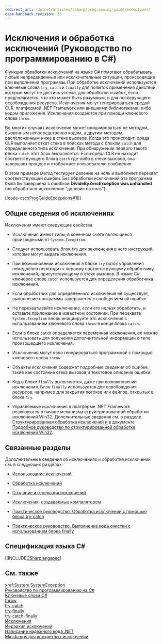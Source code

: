 ```yaml
---
redirect_url: /dotnet/articles/csharp/programming-guide/exceptions/
caps.handback.revision: 33
---
```

# Исключения и обработка исключений (Руководство по программированию в C#)
Функции обработки исключений на языке C\# помогают обрабатывать любые непредвиденные или исключительные ситуации, происходящие при выполнении программы.  При обработке исключений используются ключевые слова `try`, `catch` и `finally` для попыток применения действий, которые могут не достичь успеха, для обработки ошибок, если предполагается, что это может быть разумным, и для последующего освобождения ресурсов.  Исключения могут генерироваться средой CLR, платформой .NET Framework или внешними библиотеками, либо кодом приложения.  Исключения создаются при помощи ключевого слова `throw`.  
  
 Во многих случаях исключение может инициироваться не методом, вызванным непосредственно кодом, а другим методом, расположенным ниже в стеке вызовов.  Когда это происходит, среда CLR выполняет откат стека в поисках метода с блоком `catch` для определенного типа исключения. При обнаружении первого такого блока `catch` этот блок выполняется.  Если среда CLR не находит соответствующего блока `catch` где\-либо в стеке вызовов, она завершает процесс и отображает пользователю сообщение.  
  
 В этом примере метод тестирует деление на ноль и выполняет перехват соответствующей ошибки.  Без обработки исключений эта программа была бы завершена с ошибкой **DivideByZeroException was unhandled** \(не обработано исключение "деление на ноль"\).  
  
 [!code-cs[csProgGuideExceptions#18](../../../csharp/programming-guide/exceptions/codesnippet/CSharp/exceptions-and-exception-handling_1.cs)]  
  
## Общие сведения об исключениях  
 Исключения имеют следующие свойства.  
  
-   Исключения имеют типы, в конечном счете являющиеся производными от `System.Exception`.  
  
-   Следует использовать блок `try` для заключения в него инструкций, которые могут выдать исключения.  
  
-   При возникновении исключения в блоке `try` поток управления немедленно переходит к первому соответствующему обработчику исключений, присутствующему в стеке вызовов.  В языке C\# ключевое слово `catch` используется для определения обработчика исключений.  
  
-   Если обработчик для определенного исключения не существует, выполнение программы завершается с сообщением об ошибке.  
  
-   Не перехватывайте исключение, если его нельзя обработать, и оставьте приложение в известном состоянии.  При перехвате `System.Exception` вновь инициируйте это исключение с использованием ключевого слова `throw` в конце блока `catch`.  
  
-   Если в блоке `catch` определяется переменная исключения, ее можно использовать для получения дополнительной информации о типе произошедшего исключения.  
  
-   Исключения могут явно генерироваться программной с помощью ключевого слова `throw`.  
  
-   Объекты исключения содержат подробные сведения об ошибке, такие как состояние стека вызовов и текстовое описание ошибки.  
  
-   Код в блоке `finally` выполняется, даже при возникновении исключения.  Блок `finally` используется для освобождения ресурсов, например для закрытия потоков или файлов, открытых в блоке `try`.  
  
-   Управляемые исключения в платформе .NET Framework реализуются в начале механизма структурированной обработки исключений Win32.  Дополнительные сведения см. в разделе [Структурированная обработка исключений](/visual-cpp/cpp/structured-exception-handling-c-cpp) и в документе [Подробное руководство по структурированной обработке исключений Win32](http://go.microsoft.com/fwlink/?LinkId=119654).  
  
## Связанные разделы  
 Дополнительные сведения об исключениях и обработке исключений см. в следующих разделах:  
  
-   [Использование исключений](../../../csharp/programming-guide/exceptions/using-exceptions.md)  
  
-   [Обработка исключений](../../../csharp/programming-guide/exceptions/exception-handling.md)  
  
-   [Создание и генерация исключений](../../../csharp/programming-guide/exceptions/creating-and-throwing-exceptions.md)  
  
-   [Исключения, создаваемые компилятором](../../../csharp/programming-guide/exceptions/compiler-generated-exceptions.md)  
  
-   [Практическое руководство. Обработка исключений с помощью блока try\-catch](../../../csharp/programming-guide/exceptions/how-to-handle-an-exception-using-try-catch.md)  
  
-   [Практическое руководство. Выполнение кода очистки с использованием блока finally](../../../csharp/programming-guide/exceptions/how-to-execute-cleanup-code-using-finally.md)  
  
## Спецификация языка C\#  
 [!INCLUDE[CSharplangspec](../../../csharp/language-reference/keywords/includes/csharplangspec-md.md)]  
  
## См. также  
 <xref:System.SystemException>   
 [Руководство по программированию на C\#](../../../csharp/programming-guide/index.md)   
 [Ключевые слова C\#](../../../csharp/language-reference/keywords/index.md)   
 [throw](../../../csharp/language-reference/keywords/throw.md)   
 [try\-catch](../../../csharp/language-reference/keywords/try-catch.md)   
 [try\-finally](../../../csharp/language-reference/keywords/try-finally.md)   
 [try\-catch\-finally](../../../csharp/language-reference/keywords/try-catch-finally.md)   
 [Исключения](../Topic/Handling%20and%20Throwing%20Exceptions.md)   
 [Иерархия исключений](../Topic/Exception%20Hierarchy.md)   
 [Написание надежного кода .NET](http://go.microsoft.com/fwlink/?LinkId=112400)   
 [Minidumps для конкретных исключений](http://go.microsoft.com/fwlink/?LinkId=112408)